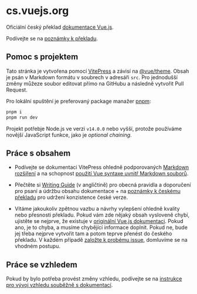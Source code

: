 # cs.vuejs.org

Oficiální český překlad [dokumentace Vue.js](https://vuejs.org/).

Podívejte se na [poznámky k překladu](https://github.com/vuejs-translations/docs-cs/blob/main/src/about/cs.md).

## Pomoc s projektem

Tato stránka je vytvořena pomocí [VitePress](https://github.com/vuejs/vitepress) a závisí na [@vue/theme](https://github.com/vuejs/vue-theme). Obsah je psán v Markdown formátu v soubrech v adresáři `src`. Pro jednodušší změny můžeze soubor editovat přímo na GitHubu a následně vytvořit Pull Request. 

Pro lokální spuštění je preferovaný package manažer [pnpm](https://pnpm.io/):

```bash
pnpm i
pnpm run dev
```

Projekt potřebje Node.js ve verzi `v14.0.0` nebo vyšší, protože používáme novější JavaScript funkce, jako je _optional chaining_.

## Práce s obsahem

- Podívejte se dokumentaci VitePress ohledně podporovaných [Markdown rozšíření](https://vitepress.dev/guide/markdown) a na schopnost [použití Vue syntaxe uvnitř Markdown souborů](https://vitepress.dev/guide/using-vue).

- Přečtěte si [Writing Guide](https://github.com/vuejs-translations/docs-cs/blob/main/.github/contributing/writing-guide.md) (v angličtině) pro obecná pravidla a doporučení pro psaní a údržbu obsahu dokumentace + na [poznámky k českému překladu](https://github.com/vuejs-translations/docs-cs/blob/main/src/about/cs.md) pro udržení konzistence české verze.

- Vítáme jakoukoliv zpětnou vazbu a návrhy vylepšení ohledně kvality nebo přesnosti překladu. Pokud vám zde nějaký obsah vysloveně chybí, ujistěte se nejprve, že existuje v [originální Vue.js dokumentaci](https://vuejs.org/). Pokud ano, je to chyba, a musíme chybějící informace doplnit. Pokud ne, bude jej třeba nejprve vytvořit tam a potom teprve přenést do českého překladu. V každém případě [založte k probému issue](https://github.com/vuejs-translations/docs-cs/issues), domluvíme se na vhodném postupu.

## Práce se vzhledem

Pokud by bylo potřeba provést změny vzhledu, podívejte se na [instrukce pro vývoj vzhledu souběžně s dokumentací](https://github.com/vuejs/vue-theme#developing-with-real-content).
